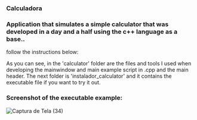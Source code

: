 ### Calculadora
### Application that simulates a simple calculator that was developed in a day and a half using the c++ language as a base..

 follow the instructions below:
 
 As you can see, in the 'calculator' folder are the files and tools I used when developing the mainwindow and main example script in .cpp and the main header.
 The next folder is 'instalador_calculator' and it contains the executable file if you want to try it out.
 
### Screenshot of the executable example:
 
![Captura de Tela (34)](https://user-images.githubusercontent.com/113561981/233788284-24520269-d23f-46ff-9066-f7c39e599117.png)
